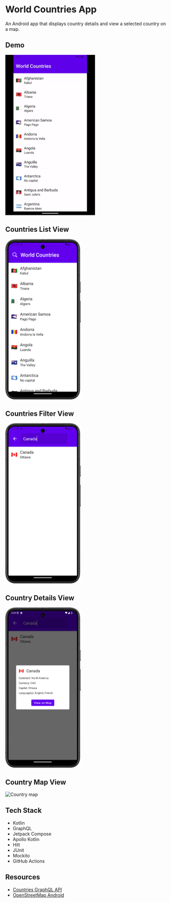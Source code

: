 # World Countries App

An Android app that displays country details and view a selected country on a map.

## Demo

<img src="https://github.com/jaidensiu/world-countries-app/blob/master/demo.gif" alt="App demo" height="500px">

## Countries List View

<img src="countries_list.png" alt="Countries list" height="500px">

## Countries Filter View

<img src="countries_filter.png" alt="Countries filter" height="500px">

## Country Details View

<img src="country_details.png" alt="Countries details" height="500px">

## Country Map View

<img src="country_map.png" alt="Country map" height="500px">

## Tech Stack
- Kotlin
- GraphQL
- Jetpack Compose
- Apollo Kotlin
- Hilt
- JUnit
- Mockito
- GitHub Actions

## Resources
- [Countries GraphQL API](https://studio.apollographql.com/public/countries/variant/current/home)
- [OpenStreetMap Android](https://github.com/osmdroid/osmdroid)
